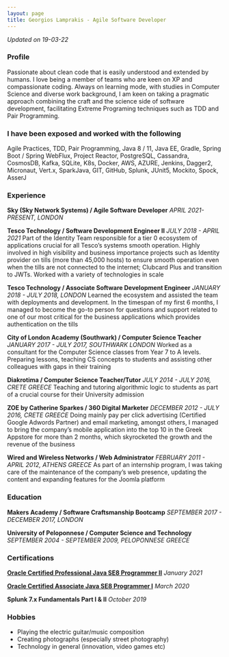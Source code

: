 ```yaml
---
layout: page
title: Georgios Lamprakis - Agile Software Developer
---
```

*Updated on 19-03-22*

### Profile
Passionate about clean code that is easily understood and extended by humans. I love being a member of teams who are keen on XP and compassionate coding. Always on learning mode, with studies in Computer Science and diverse work background, I am keen on taking a pragmatic approach combining the craft and the science side of software development, facilitating Extreme Programing techniques such as TDD and Pair Programming.

### I have been exposed and worked with the following
Agile Practices, TDD, Pair Programming, Java 8 / 11, Java EE, Gradle, Spring Boot / Spring WebFlux, Project Reactor, PostgreSQL, Cassandra, CosmosDB, Kafka, SQLite, K8s, Docker, AWS, AZURE, Jenkins, Dagger2, Micronaut, Vert.x, SparkJava, GIT, GitHub, Splunk, JUnit5, Mockito, Spock, AsserJ 

### Experience
**Sky (Sky Network Systems) / Agile Software Developer**
*APRIL 2021- PRESENT,  LONDON*


**Tesco Technology / Software Development Engineer II** 
*JULY 2018 - APRIL 2021*
Part of the Identity Team responsible for a tier 0 ecosystem of applications crucial for all Tesco’s systems smooth operation. Highly involved in high visibility and business importance projects such as Identity provider on tills (more than 45,000 hosts) to ensure smooth operation even when the tills are not connected to the internet; Clubcard Plus and transition to JWTs. Worked with a variety of technologies in scale

**Tesco Technology / Associate Software Development Engineer**
*JANUARY  2018 - JULY 2018,  LONDON*
Learned the ecosystem and assisted the team with deployments and development. In the timespan of my first 6 months, I managed to become the go-to person for questions and support related to one of our most critical for the business applications which provides authentication on the tills 

**City of London Academy (Southwark) / Computer Science Teacher**
*JANUARY 2017 - JULY 2017,  SOUTHWARK  LONDON*
Worked as a consultant for the Computer Science classes from Year 7 to A levels. Preparing lessons, teaching CS concepts to students  and assisting other colleagues with gaps in their training

**Diakrotima / Computer Science Teacher/Tutor**
*JULY 2014 - JULY 2016,  CRETE  GREECE*
Teaching and tutoring algorithmic logic to students as part of a crucial course for their University admission

**ZOE by Catherine Sparkes / 360 Digital Marketer**
*DECEMBER 2012 - JULY 2016,  CRETE  GREECE*
Doing mainly pay per click advertising (Certified Google Adwords Partner) and email marketing, amongst others, I managed to bring the company’s mobile application into the top 10 in the Greek Appstore for more than 2 months, which skyrocketed the growth and the revenue of the business

**Wired and Wireless Networks / Web Administrator**
*FEBRUARY  2011 - APRIL 2012,  ATHENS  GREECE*
As part of an internship program, I was taking care of the maintenance of the company’s web presence, updating the content and expanding features for the Joomla platform

### Education
**Makers Academy / Software Craftsmanship Bootcamp**
*SEPTEMBER 2017 - DECEMBER 2017,  LONDON*

**University of Peloponnese / Computer Science and Technology**
*SEPTEMBER  2004 - SEPTEMBER 2009,  PELOPONNESE GREECE*

### Certifications
[**Oracle Certified Professional Java SE8 Programmer II**](https://www.youracclaim.com/badges/f1ae141e-38a1-45a4-90f5-fc8607ba28de)
*January 2021*

[**Oracle Certified Associate Java SE8 Programmer I**](https://www.youracclaim.com/badges/d71af8ba-b315-48f4-89c2-35a4478dab09)
*March 2020*

**Splunk 7.x Fundamentals Part I & II**
*October 2019* 

### Hobbies
* Playing the electric guitar/music composition  
* Creating photographs (especially street photography)
* Technology in general (innovation, video games etc)

